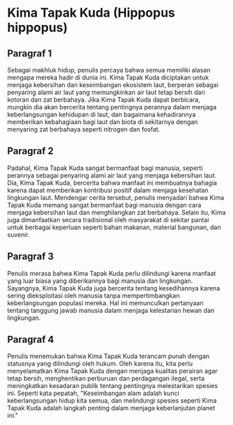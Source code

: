 # Kima Tapak Kuda (Hippopus hippopus)

## Paragraf 1

Sebagai makhluk hidup, penulis percaya bahwa semua memiliki alasan mengapa mereka hadir di dunia ini. Kima Tapak Kuda diciptakan untuk menjaga kebersihan dan keseimbangan ekosistem laut, berperan sebagai penyaring alami air laut yang memungkinkan air laut tetap bersih dari kotoran dan zat berbahaya. Jika Kima Tapak Kuda dapat berbicara, mungkin dia akan bercerita tentang pentingnya perannya dalam menjaga keberlangsungan kehidupan di laut, dan bagaimana kehadirannya memberikan kebahagiaan bagi laut dan biota di sekitarnya dengan menyaring zat berbahaya seperti nitrogen dan fosfat.

## Paragraf 2

Padahal, Kima Tapak Kuda sangat bermanfaat bagi manusia, seperti perannya sebagai penyaring alami air laut yang menjaga kebersihan laut. Dia, Kima Tapak Kuda, bercerita bahwa manfaat ini membuatnya bahagia karena dapat memberikan kontribusi positif dalam menjaga kesehatan lingkungan laut. Mendengar cerita tersebut, penulis menyadari bahwa Kima Tapak Kuda memang sangat bermanfaat bagi manusia dengan cara menjaga kebersihan laut dan menghilangkan zat berbahaya. Selain itu, Kima juga dimanfaatkan secara tradisional oleh masyarakat di sekitar pantai untuk berbagai keperluan seperti bahan makanan, material bangunan, dan suvenir.

## Paragraf 3

Penulis merasa bahwa Kima Tapak Kuda perlu dilindungi karena manfaat yang luar biasa yang diberikannya bagi manusia dan lingkungan. Sayangnya, Kima Tapak Kuda juga bercerita tentang kesedihannya karena sering dieksploitasi oleh manusia tanpa mempertimbangkan keberlangsungan populasi mereka. Hal ini memunculkan pertanyaan tentang tanggung jawab manusia dalam menjaga kelestarian hewan dan lingkungan.

## Paragraf 4

Penulis menemukan bahwa Kima Tapak Kuda terancam punah dengan statusnya yang dilindungi oleh hukum. Oleh karena itu, kita perlu menyelamatkan Kima Tapak Kuda dengan menjaga kualitas perairan agar tetap bersih, menghentikan perburuan dan perdagangan ilegal, serta meningkatkan kesadaran publik tentang pentingnya melestarikan spesies ini. Seperti kata pepatah, "Keseimbangan alam adalah kunci keberlangsungan hidup kita semua, dan melindungi spesies seperti Kima Tapak Kuda adalah langkah penting dalam menjaga keberlanjutan planet ini."
